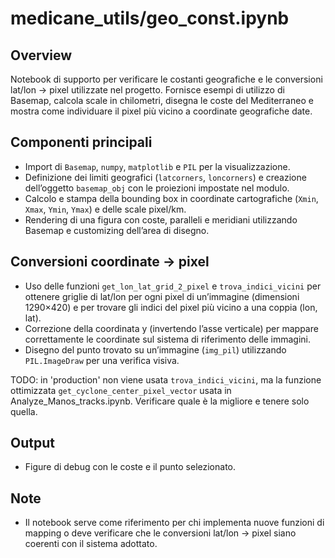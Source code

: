 # medicane_utils/geo_const.ipynb

## Overview
Notebook di supporto per verificare le costanti geografiche e le conversioni lat/lon → pixel utilizzate nel progetto. Fornisce esempi di utilizzo di Basemap, calcola scale in chilometri, disegna le coste del Mediterraneo e mostra come individuare il pixel più vicino a coordinate geografiche date.

## Componenti principali
- Import di `Basemap`, `numpy`, `matplotlib` e `PIL` per la visualizzazione.
- Definizione dei limiti geografici (`latcorners`, `loncorners`) e creazione dell’oggetto `basemap_obj` con le proiezioni impostate nel modulo.
- Calcolo e stampa della bounding box in coordinate cartografiche (`Xmin`, `Xmax`, `Ymin`, `Ymax`) e delle scale pixel/km.
- Rendering di una figura con coste, paralleli e meridiani utilizzando Basemap e customizing dell’area di disegno.

## Conversioni coordinate → pixel
- Uso delle funzioni `get_lon_lat_grid_2_pixel` e `trova_indici_vicini` per ottenere griglie di lat/lon per ogni pixel di un’immagine (dimensioni 1290×420) e per trovare gli indici del pixel più vicino a una coppia (lon, lat).
- Correzione della coordinata y (invertendo l’asse verticale) per mappare correttamente le coordinate sul sistema di riferimento delle immagini.
- Disegno del punto trovato su un’immagine (`img_pil`) utilizzando `PIL.ImageDraw` per una verifica visiva.

TODO: in 'production' non viene usata `trova_indici_vicini`, ma la funzione ottimizzata `get_cyclone_center_pixel_vector` usata in Analyze_Manos_tracks.ipynb. Verificare quale è la migliore e tenere solo quella.

## Output
- Figure di debug con le coste e il punto selezionato.

## Note
- Il notebook serve come riferimento per chi implementa nuove funzioni di mapping o deve verificare che le conversioni lat/lon → pixel siano coerenti con il sistema adottato.
